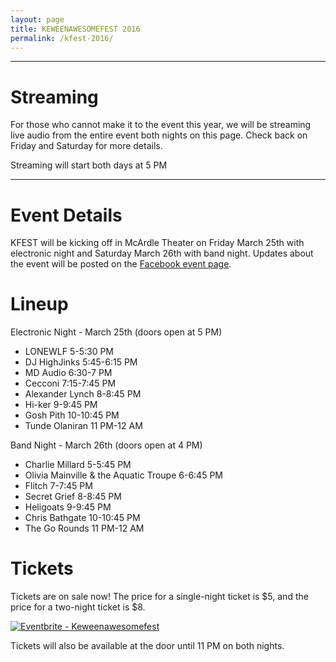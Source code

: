 ```yaml
---
layout: page
title: KEWEENAWESOMEFEST 2016
permalink: /kfest-2016/
---
```


----

# Streaming

For those who cannot make it to the event this year, we will be streaming live audio from the entire event both nights on this page. Check back on Friday and Saturday for more details.

Streaming will start both days at 5 PM

----

# Event Details

KFEST will be kicking off in McArdle Theater on Friday March 25th with electronic night and Saturday March 26th with band night. Updates about the event will be posted on the [Facebook event page](https://www.facebook.com/events/1677796609129683/).

# Lineup

Electronic Night - March 25th (doors open at 5 PM)

- LONEWLF 5-5:30 PM
- DJ HighJinks 5:45-6:15 PM
- MD Audio 6:30-7 PM
- Cecconi 7:15-7:45 PM
- Alexander Lynch 8-8:45 PM
- Hi-ker 9-9:45 PM
- Gosh Pith 10-10:45 PM
- Tunde Olaniran 11 PM-12 AM

Band Night - March 26th (doors open at 4 PM)

- Charlie Millard 5-5:45 PM
- Olivia Mainville & the Aquatic Troupe 6-6:45 PM
- Flitch 7-7:45 PM
- Secret Grief 8-8:45 PM
- Heligoats 9-9:45 PM
- Chris Bathgate 10-10:45 PM
- The Go Rounds 11 PM-12 AM


# Tickets

Tickets are on sale now! The price for a single-night ticket is $5, and the price for a two-night ticket is $8.

<a href="http://www.eventbrite.com/e/keweenawesomefest-tickets-21563207133?ref=ebtnebtckt" target="_blank"><img src="https://www.eventbrite.com/custombutton?eid=21563207133" alt="Eventbrite - Keweenawesomefest" /></a>

Tickets will also be available at the door until 11 PM on both nights. 
